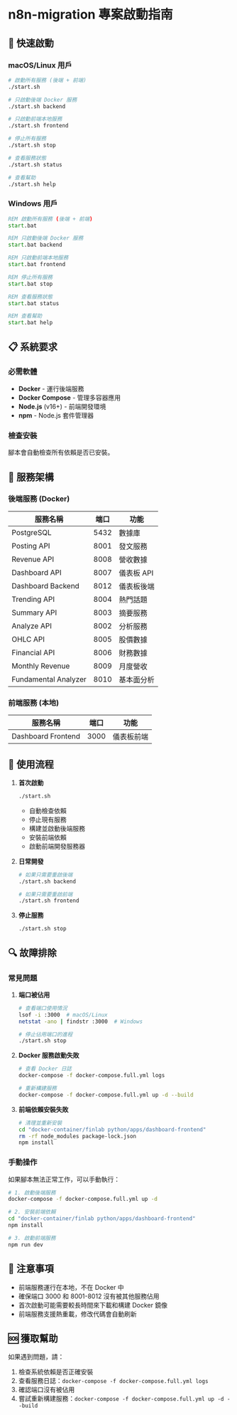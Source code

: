 # n8n-migration 專案啟動指南

## 🚀 快速啟動

### macOS/Linux 用戶
```bash
# 啟動所有服務 (後端 + 前端)
./start.sh

# 只啟動後端 Docker 服務
./start.sh backend

# 只啟動前端本地服務
./start.sh frontend

# 停止所有服務
./start.sh stop

# 查看服務狀態
./start.sh status

# 查看幫助
./start.sh help
```

### Windows 用戶
```cmd
REM 啟動所有服務 (後端 + 前端)
start.bat

REM 只啟動後端 Docker 服務
start.bat backend

REM 只啟動前端本地服務
start.bat frontend

REM 停止所有服務
start.bat stop

REM 查看服務狀態
start.bat status

REM 查看幫助
start.bat help
```

## 📋 系統要求

### 必需軟體
- **Docker** - 運行後端服務
- **Docker Compose** - 管理多容器應用
- **Node.js** (v16+) - 前端開發環境
- **npm** - Node.js 套件管理器

### 檢查安裝
腳本會自動檢查所有依賴是否已安裝。

## 🔧 服務架構

### 後端服務 (Docker)
| 服務名稱 | 端口 | 功能 |
|---------|------|------|
| PostgreSQL | 5432 | 數據庫 |
| Posting API | 8001 | 發文服務 |
| Revenue API | 8008 | 營收數據 |
| Dashboard API | 8007 | 儀表板 API |
| Dashboard Backend | 8012 | 儀表板後端 |
| Trending API | 8004 | 熱門話題 |
| Summary API | 8003 | 摘要服務 |
| Analyze API | 8002 | 分析服務 |
| OHLC API | 8005 | 股價數據 |
| Financial API | 8006 | 財務數據 |
| Monthly Revenue | 8009 | 月度營收 |
| Fundamental Analyzer | 8010 | 基本面分析 |

### 前端服務 (本地)
| 服務名稱 | 端口 | 功能 |
|---------|------|------|
| Dashboard Frontend | 3000 | 儀表板前端 |

## 🎯 使用流程

1. **首次啟動**
   ```bash
   ./start.sh
   ```
   - 自動檢查依賴
   - 停止現有服務
   - 構建並啟動後端服務
   - 安裝前端依賴
   - 啟動前端開發服務器

2. **日常開發**
   ```bash
   # 如果只需要重啟後端
   ./start.sh backend
   
   # 如果只需要重啟前端
   ./start.sh frontend
   ```

3. **停止服務**
   ```bash
   ./start.sh stop
   ```

## 🔍 故障排除

### 常見問題

1. **端口被佔用**
   ```bash
   # 查看端口使用情況
   lsof -i :3000  # macOS/Linux
   netstat -ano | findstr :3000  # Windows
   
   # 停止佔用端口的進程
   ./start.sh stop
   ```

2. **Docker 服務啟動失敗**
   ```bash
   # 查看 Docker 日誌
   docker-compose -f docker-compose.full.yml logs
   
   # 重新構建服務
   docker-compose -f docker-compose.full.yml up -d --build
   ```

3. **前端依賴安裝失敗**
   ```bash
   # 清理並重新安裝
   cd "docker-container/finlab python/apps/dashboard-frontend"
   rm -rf node_modules package-lock.json
   npm install
   ```

### 手動操作

如果腳本無法正常工作，可以手動執行：

```bash
# 1. 啟動後端服務
docker-compose -f docker-compose.full.yml up -d

# 2. 安裝前端依賴
cd "docker-container/finlab python/apps/dashboard-frontend"
npm install

# 3. 啟動前端服務
npm run dev
```

## 📝 注意事項

- 前端服務運行在本地，不在 Docker 中
- 確保端口 3000 和 8001-8012 沒有被其他服務佔用
- 首次啟動可能需要較長時間來下載和構建 Docker 鏡像
- 前端服務支援熱重載，修改代碼會自動刷新

## 🆘 獲取幫助

如果遇到問題，請：
1. 檢查系統依賴是否正確安裝
2. 查看服務日誌：`docker-compose -f docker-compose.full.yml logs`
3. 確認端口沒有被佔用
4. 嘗試重新構建服務：`docker-compose -f docker-compose.full.yml up -d --build`


